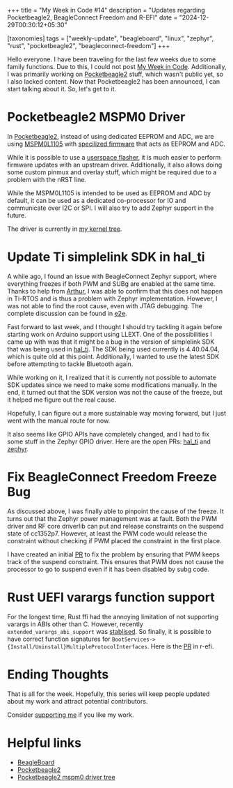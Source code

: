 +++
title = "My Week in Code #14"
description = "Updates regarding Pocketbeagle2, BeagleConnect Freedom and R-EFI"
date = "2024-12-29T00:30:12+05:30"

[taxonomies]
tags = ["weekly-update", "beagleboard", "linux", "zephyr", "rust", "pocketbeagle2", "beagleconnect-freedom"]
+++

Hello everyone. I have been traveling for the last few weeks due to some family functions. Due to this, I could not post [My Week in Code](/tags/weekly-update/). Additionally, I was primarily working on [Pocketbeagle2](https://www.beagleboard.org/boards/pocketbeagle-2) stuff, which wasn't public yet, so I also lacked content. Now that Pocketbeagle2 has been announced, I can start talking about it. So, let's get to it.

# Pocketbeagle2 MSPM0 Driver

In [Pocketbeagle2](https://www.beagleboard.org/boards/pocketbeagle-2), instead of using dedicated EEPROM and ADC, we are using [MSPM0L1105](https://www.ti.com/product/MSPM0L1105) with [specilized firmware](https://openbeagle.org/pocketbeagle/mspm0-adc-eeprom) that acts as EEPROM and ADC.

While it is possible to use a [userspace flasher](https://openbeagle.org/pocketbeagle/msp-m0-python-flasher), it is much easier to perform firmware updates with an upstream driver. Additionally, it also allows doing some custom pinmux and overlay stuff, which might be required due to a problem with the nRST line.

While the MSPM0L1105 is intended to be used as EEPROM and ADC by default, it can be used as a dedicated co-processor for IO and communicate over I2C or SPI. I will also try to add Zephyr support in the future.

The driver is currently in [my kernel tree](https://github.com/Ayush1325/linux/commits/b4/pb2-mspm0/).

# Update Ti simplelink SDK in hal_ti

A while ago, I found an issue with BeagleConnect Zephyr support, where everything freezes if both PWM and SUBg are enabled at the same time. Thanks to help from [Arthur](https://e2e.ti.com/members/7092658), I was able to confirm that this does not happen in Ti-RTOS and is thus a problem with Zephyr implementation. However, I was not able to find the root cause, even with JTAG debugging. The complete discussion can be found in [e2e](https://e2e.ti.com/support/wireless-connectivity/sub-1-ghz-group/sub-1-ghz/f/sub-1-ghz-forum/1430241/cc1352p7-beagleconnect-freedom-freezes-if-both-pwm-and-ieee802154-subg-is-used-together/5584015#5584015).

Fast forward to last week, and I thought I should try tackling it again before starting work on Arduino support using LLEXT. One of the possibilities I  came up with was that it might be a bug in the version of simplelink SDK that was being used in [hal_ti](https://github.com/zephyrproject-rtos/hal_ti/pull/56). The SDK being used currently is 4.40.04.04, which is quite old at this point. Additionally, I wanted to use the latest SDK before attempting to tackle Bluetooth again.

While working on it, I realized that it is currently not possible to automate SDK updates since we need to make some modifications manually. In the end, it turned out that the SDK version was not the cause of the freeze, but it helped me figure out the real cause.

Hopefully, I can figure out a more sustainable way moving forward, but I just went with the manual route for now.

It also seems like GPIO APIs have completely changed, and I had to fix some stuff in the Zephyr GPIO driver. Here are the open PRs: [hal_ti](https://github.com/zephyrproject-rtos/hal_ti/pull/56) and [zephyr](https://github.com/zephyrproject-rtos/zephyr/pull/83402).

# Fix BeagleConnect Freedom Freeze Bug

As discussed above, I was finally able to pinpoint the cause of the freeze. It turns out that the Zephyr power management was at fault. Both the PWM driver and RF core driverlib can put and release constraints on the suspend state of cc1352p7. However, at least the PWM code would release the constraint without checking if PWM placed the constraint in the first place.

I have created an initial [PR](https://github.com/zephyrproject-rtos/zephyr/pull/83409) to fix the problem by ensuring that PWM keeps track of the suspend constraint. This ensures that PWM does not cause the processor to go to suspend even if it has been disabled by subg code.

# Rust UEFI varargs function support

For the longest time, Rust ffi had the annoying limitation of not supporting varargs in ABIs other than C. However, recently `extended_varargs_abi_support` was [stablised](https://github.com/rust-lang/rust/pull/116161). So finally, it is possible to have correct function signatures for `BootServices->{Install/Uninstall}MultipleProtocolInterfaces`. Here is the [PR](https://github.com/r-efi/r-efi/pull/87) in r-efi.

# Ending Thoughts

That is all for the week. Hopefully, this series will keep people updated about my work and attract potential contributors.

Consider [supporting me](@/pages/about.md) if you like my work.

# Helpful links

- [BeagleBoard](https://www.beagleboard.org/)
- [Pocketbeagle2](https://openbeagle.org/pocketbeagle/pocketbeagle-2)
- [Pocketbeagle2 mspm0 driver tree](https://github.com/Ayush1325/linux/commits/b4/pb2-mspm0/)
